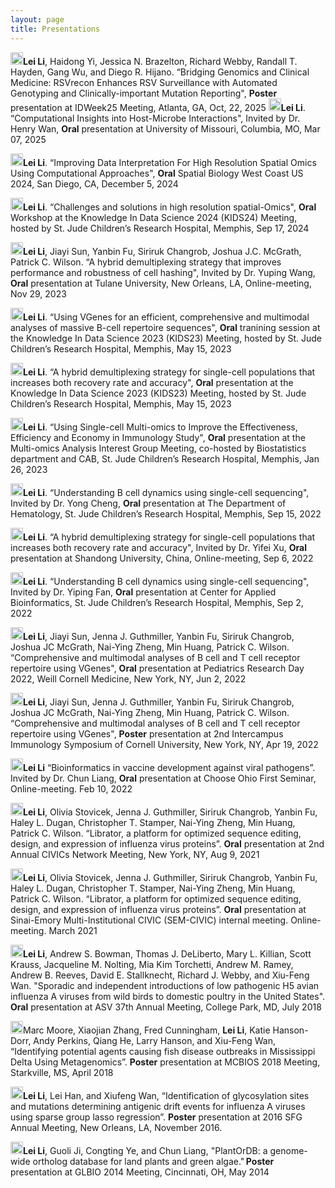 ```yaml
---
layout: page
title: Presentations
---
```

<img src="../../img/conference.png" height="20px">**Lei Li**, Haidong Yi, Jessica N. Brazelton, Richard Webby, Randall T. Hayden, Gang Wu, and Diego R. Hijano. “Bridging Genomics and Clinical Medicine: RSVrecon Enhances RSV Surveillance with Automated Genotyping and Clinically-important Mutation Reporting", **Poster** presentation at IDWeek25 Meeting, Atlanta, GA, Oct, 22, 2025
<img src="../../img/conference.png" height="20px">**Lei Li**. “Computational Insights into Host-Microbe Interactions", Invited by Dr. Henry Wan, **Oral** presentation at University of Missouri, Columbia, MO, Mar 07, 2025

<img src="../../img/conference.png" height="20px">**Lei Li**. “Improving Data Interpretation For High Resolution Spatial Omics Using Computational Approaches", **Oral** Spatial Biology West Coast US 2024, San Diego, CA, December 5, 2024

<img src="../../img/conference.png" height="20px">**Lei Li**. “Challenges and solutions in high resolution spatial-Omics", **Oral** Workshop at the Knowledge In Data Science 2024 (KIDS24) Meeting, hosted by St. Jude Children’s Research Hospital, Memphis, Sep 17, 2024

<img src="../../img/conference.png" height="20px">**Lei Li**, Jiayi Sun, Yanbin Fu, Siriruk Changrob, Joshua J.C. McGrath, Patrick C. Wilson. “A hybrid demultiplexing strategy that improves performance and robustness of cell hashing", Invited by Dr. Yuping Wang, **Oral** presentation at Tulane University, New Orleans, LA, Online-meeting, Nov 29, 2023

<img src="../../img/conference.png" height="20px">**Lei Li**. “Using VGenes for an efficient, comprehensive and multimodal analyses of massive B-cell repertoire sequences", **Oral** tranining session at the Knowledge In Data Science 2023 (KIDS23) Meeting, hosted by St. Jude Children’s Research Hospital, Memphis, May 15, 2023

<img src="../../img/conference.png" height="20px">**Lei Li**. “A hybrid demultiplexing strategy for single-cell populations that increases both recovery rate and accuracy", **Oral** presentation at the Knowledge In Data Science 2023 (KIDS23) Meeting, hosted by St. Jude Children’s Research Hospital, Memphis, May 15, 2023

<img src="../../img/conference.png" height="20px">**Lei Li**. “Using Single-cell Multi-omics to Improve the Effectiveness, Efficiency and Economy in Immunology Study", **Oral** presentation at the Multi-omics Analysis Interest Group Meeting, co-hosted by Biostatistics department and CAB, St. Jude Children’s Research Hospital, Memphis, Jan 26, 2023

<img src="../../img/conference.png" height="20px">**Lei Li**. “Understanding B cell dynamics using single-cell sequencing", Invited by Dr. Yong Cheng, **Oral** presentation at The Department of Hematology, St. Jude Children’s Research Hospital, Memphis, Sep 15, 2022

<img src="../../img/conference.png" height="20px">**Lei Li**. “A hybrid demultiplexing strategy for single-cell populations that increases both recovery rate and accuracy", Invited by Dr. Yifei Xu, **Oral** presentation at Shandong University, China, Online-meeting, Sep 6, 2022

<img src="../../img/conference.png" height="20px">**Lei Li**. “Understanding B cell dynamics using single-cell sequencing", Invited by Dr. Yiping Fan, **Oral** presentation at Center for Applied Bioinformatics, St. Jude Children’s Research Hospital, Memphis, Sep 2, 2022

<img src="../../img/conference.png" height="20px">**Lei Li**, Jiayi Sun, Jenna J. Guthmiller, Yanbin Fu, Siriruk Changrob, Joshua JC McGrath, Nai-Ying Zheng, Min Huang, Patrick C. Wilson. “Comprehensive and multimodal analyses of B cell and T cell receptor repertoire using VGenes", **Oral** presentation at Pediatrics Research Day 2022, Weill Cornell Medicine, New York, NY, Jun 2, 2022

<img src="../../img/conference.png" height="20px">**Lei Li**, Jiayi Sun, Jenna J. Guthmiller, Yanbin Fu, Siriruk Changrob, Joshua JC McGrath, Nai-Ying Zheng, Min Huang, Patrick C. Wilson. “Comprehensive and multimodal analyses of B cell and T cell receptor repertoire using VGenes", **Poster** presentation at 2nd Intercampus Immunology Symposium of Cornell University, New York, NY, Apr 19, 2022

<img src="../../img/conference.png" height="20px">**Lei Li** “Bioinformatics in vaccine development against viral pathogens”. Invited by Dr. Chun Liang, **Oral** presentation at Choose Ohio First Seminar, Online-meeting. Feb 10, 2022 

<img src="../../img/conference.png" height="20px">**Lei Li**, Olivia Stovicek, Jenna J. Guthmiller, Siriruk Changrob, Yanbin Fu, Haley L. Dugan, Christopher T. Stamper, Nai-Ying Zheng, Min Huang, Patrick C. Wilson. “Librator, a platform for optimized sequence editing, design, and expression of influenza virus proteins”. **Oral** presentation at 2nd Annual CIVICs Network Meeting, New York, NY, Aug 9, 2021 

<img src="../../img/conference.png" height="20px">**Lei Li**, Olivia Stovicek, Jenna J. Guthmiller, Siriruk Changrob, Yanbin Fu, Haley L. Dugan, Christopher T. Stamper, Nai-Ying Zheng, Min Huang, Patrick C. Wilson. “Librator, a platform for optimized sequence editing, design, and expression of influenza virus proteins”. **Oral** presentation at Sinai-Emory Multi-Institutional CIVIC (SEM-CIVIC) internal meeting. Online-meeting. March 2021 

<img src="../../img/conference.png" height="20px">**Lei Li**, Andrew S. Bowman, Thomas J. DeLiberto, Mary L. Killian, Scott Krauss, Jacqueline M. Nolting, Mia Kim Torchetti, Andrew M. Ramey, Andrew B. Reeves, David E. Stallknecht, Richard J. Webby, and Xiu-Feng Wan. "Sporadic and independent introductions of low pathogenic H5 avian influenza A viruses from wild birds to domestic poultry in the United States". **Oral** presentation at ASV 37th Annual Meeting, College Park, MD, July 2018 

<img src="../../img/conference.png" height="20px">Marc Moore, Xiaojian Zhang, Fred Cunningham, **Lei Li**, Katie Hanson-Dorr, Andy Perkins, Qiang He, Larry Hanson, and Xiu-Feng Wan, “Identifying potential agents causing fish disease outbreaks in Mississippi Delta Using Metagenomics”. **Poster** presentation at MCBIOS 2018 Meeting, Starkville, MS, April 2018 

<img src="../../img/conference.png" height="20px">**Lei Li**, Lei Han, and Xiufeng Wan, “Identification of glycosylation sites and mutations determining antigenic drift events for influenza A viruses using sparse group lasso regression”. **Poster** presentation at 2016 SFG Annual Meeting, New Orleans, LA, November 2016. 

<img src="../../img/conference.png" height="20px">**Lei Li**, Guoli Ji, Congting Ye, and Chun Liang, "PlantOrDB: a genome-wide ortholog database for land plants and green algae." **Poster** presentation at GLBIO 2014 Meeting, Cincinnati, OH, May 2014 

